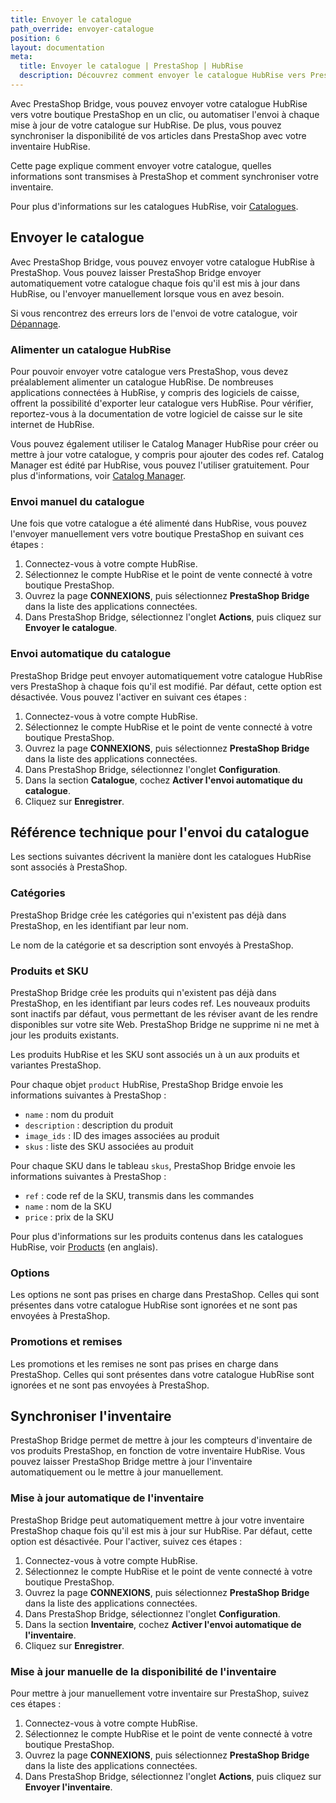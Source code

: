 ```yaml
---
title: Envoyer le catalogue
path_override: envoyer-catalogue
position: 6
layout: documentation
meta:
  title: Envoyer le catalogue | PrestaShop | HubRise
  description: Découvrez comment envoyer le catalogue HubRise vers PrestaShop, comment les articles et options sont encodés, et quelles fonctionnalités sont prises en charge.
---
```


Avec PrestaShop Bridge, vous pouvez envoyer votre catalogue HubRise vers votre boutique PrestaShop en un clic, ou automatiser l'envoi à chaque mise à jour de votre catalogue sur HubRise. De plus, vous pouvez synchroniser la disponibilité de vos articles dans PrestaShop avec votre inventaire HubRise.

Cette page explique comment envoyer votre catalogue, quelles informations sont transmises à PrestaShop et comment synchroniser votre inventaire.

Pour plus d'informations sur les catalogues HubRise, voir [Catalogues](/docs/catalog).

## Envoyer le catalogue

Avec PrestaShop Bridge, vous pouvez envoyer votre catalogue HubRise à PrestaShop. Vous pouvez laisser PrestaShop Bridge envoyer automatiquement votre catalogue chaque fois qu'il est mis à jour dans HubRise, ou l'envoyer manuellement lorsque vous en avez besoin.

Si vous rencontrez des erreurs lors de l'envoi de votre catalogue, voir [Dépannage](/apps/prestashop/troubleshooting#push-catalog-errors).

### Alimenter un catalogue HubRise

Pour pouvoir envoyer votre catalogue vers PrestaShop, vous devez préalablement alimenter un catalogue HubRise. De nombreuses applications connectées à HubRise, y compris des logiciels de caisse, offrent la possibilité d'exporter leur catalogue vers HubRise. Pour vérifier, reportez-vous à la documentation de votre logiciel de caisse sur le site internet de HubRise.

Vous pouvez également utiliser le Catalog Manager HubRise pour créer ou mettre à jour votre catalogue, y compris pour ajouter des codes ref. Catalog Manager est édité par HubRise, vous pouvez l'utiliser gratuitement. Pour plus d'informations, voir [Catalog Manager](/apps/catalog-manager/overview).

### Envoi manuel du catalogue

Une fois que votre catalogue a été alimenté dans HubRise, vous pouvez l'envoyer manuellement vers votre boutique PrestaShop en suivant ces étapes :

1. Connectez-vous à votre compte HubRise.
2. Sélectionnez le compte HubRise et le point de vente connecté à votre boutique PrestaShop.
3. Ouvrez la page **CONNEXIONS**, puis sélectionnez **PrestaShop Bridge** dans la liste des applications connectées.
4. Dans PrestaShop Bridge, sélectionnez l'onglet **Actions**, puis cliquez sur **Envoyer le catalogue**.

### Envoi automatique du catalogue

PrestaShop Bridge peut envoyer automatiquement votre catalogue HubRise vers PrestaShop à chaque fois qu'il est modifié. Par défaut, cette option est désactivée. Vous pouvez l'activer en suivant ces étapes :

1. Connectez-vous à votre compte HubRise.
2. Sélectionnez le compte HubRise et le point de vente connecté à votre boutique PrestaShop.
3. Ouvrez la page **CONNEXIONS**, puis sélectionnez **PrestaShop Bridge** dans la liste des applications connectées.
4. Dans PrestaShop Bridge, sélectionnez l'onglet **Configuration**.
5. Dans la section **Catalogue**, cochez **Activer l'envoi automatique du catalogue**.
6. Cliquez sur **Enregistrer**.

## Référence technique pour l'envoi du catalogue

Les sections suivantes décrivent la manière dont les catalogues HubRise sont associés à PrestaShop.

### Catégories

PrestaShop Bridge crée les catégories qui n'existent pas déjà dans PrestaShop, en les identifiant par leur nom.

Le nom de la catégorie et sa description sont envoyés à PrestaShop.

### Produits et SKU

PrestaShop Bridge crée les produits qui n'existent pas déjà dans PrestaShop, en les identifiant par leurs codes ref. Les nouveaux produits sont inactifs par défaut, vous permettant de les réviser avant de les rendre disponibles sur votre site Web. PrestaShop Bridge ne supprime ni ne met à jour les produits existants.

Les produits HubRise et les SKU sont associés un à un aux produits et variantes PrestaShop.

Pour chaque objet `product` HubRise, PrestaShop Bridge envoie les informations suivantes à PrestaShop :

- `name` : nom du produit
- `description` : description du produit
- `image_ids` : ID des images associées au produit
- `skus` : liste des SKU associées au produit

Pour chaque SKU dans le tableau `skus`, PrestaShop Bridge envoie les informations suivantes à PrestaShop :

- `ref` : code ref de la SKU, transmis dans les commandes
- `name` : nom de la SKU
- `price` : prix de la SKU

Pour plus d'informations sur les produits contenus dans les catalogues HubRise, voir [Products](/developers/api/catalogs#products) (en anglais).

### Options

Les options ne sont pas prises en charge dans PrestaShop. Celles qui sont présentes dans votre catalogue HubRise sont ignorées et ne sont pas envoyées à PrestaShop.

### Promotions et remises

Les promotions et les remises ne sont pas prises en charge dans PrestaShop. Celles qui sont présentes dans votre catalogue HubRise sont ignorées et ne sont pas envoyées à PrestaShop.

## Synchroniser l'inventaire

PrestaShop Bridge permet de mettre à jour les compteurs d'inventaire de vos produits PrestaShop, en fonction de votre inventaire HubRise. Vous pouvez laisser PrestaShop Bridge mettre à jour l'inventaire automatiquement ou le mettre à jour manuellement.

### Mise à jour automatique de l'inventaire

PrestaShop Bridge peut automatiquement mettre à jour votre inventaire PrestaShop chaque fois qu'il est mis à jour sur HubRise. Par défaut, cette option est désactivée. Pour l'activer, suivez ces étapes :

1. Connectez-vous à votre compte HubRise.
2. Sélectionnez le compte HubRise et le point de vente connecté à votre boutique PrestaShop.
3. Ouvrez la page **CONNEXIONS**, puis sélectionnez **PrestaShop Bridge** dans la liste des applications connectées.
4. Dans PrestaShop Bridge, sélectionnez l'onglet **Configuration**.
5. Dans la section **Inventaire**, cochez **Activer l'envoi automatique de l'inventaire**.
6. Cliquez sur **Enregistrer**.

### Mise à jour manuelle de la disponibilité de l'inventaire

Pour mettre à jour manuellement votre inventaire sur PrestaShop, suivez ces étapes :

1. Connectez-vous à votre compte HubRise.
2. Sélectionnez le compte HubRise et le point de vente connecté à votre boutique PrestaShop.
3. Ouvrez la page **CONNEXIONS**, puis sélectionnez **PrestaShop Bridge** dans la liste des applications connectées.
4. Dans PrestaShop Bridge, sélectionnez l'onglet **Actions**, puis cliquez sur **Envoyer l'inventaire**.
